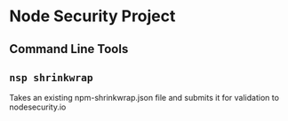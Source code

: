 # Node Security Project 
## Command Line Tools

## ```nsp shrinkwrap```
Takes an existing npm-shrinkwrap.json file and submits it for validation to nodesecurity.io


